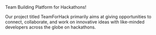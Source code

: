 Team Building Platform for Hackathons!

Our project titled TeamForHack primarily aims at giving opportunities to connect, collaborate, and work on innovative ideas with like-minded developers across the globe on hackathons.

